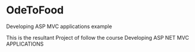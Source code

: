 # OdeToFood
Developing ASP MVC applications example

This is the resultant Project of follow the course Developing ASP NET MVC APPLICATIONS
